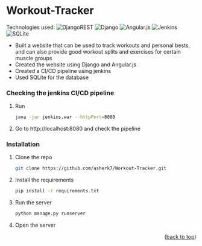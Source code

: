 # Workout-Tracker
Technologies used: ![DjangoREST](https://img.shields.io/badge/DJANGO-REST-ff1709?style=for-the-badge&logo=django&logoColor=white&color=ff1709&labelColor=gray) ![Django](https://img.shields.io/badge/django-%23092E20.svg?style=for-the-badge&logo=django&logoColor=white) ![Angular.js](https://img.shields.io/badge/angular.js-%23E23237.svg?style=for-the-badge&logo=angularjs&logoColor=white) ![Jenkins](https://img.shields.io/badge/jenkins-%232C5263.svg?style=for-the-badge&logo=jenkins&logoColor=white) ![SQLite](https://img.shields.io/badge/sqlite-%2307405e.svg?style=for-the-badge&logo=sqlite&logoColor=white)
* Built a website that can be used to track workouts and personal bests, and can also provide good workout splits and exercises for certain muscle groups  
* Created the website using Django and Angular.js  
* Created a CI/CD pipeline using jenkins  
* Used SQLite for the database  

### Checking the jenkins CI/CD pipeline

1. Run
    ```sh
    java -jar jenkins.war --httpPort=8080  
    ```
2. Go to http://localhost:8080 and check the pipeline

### Installation
 
1. Clone the repo
   ```sh
   git clone https://github.com/asherk7/Workout-Tracker.git
   ```
2. Install the requirements
    ```sh
    pip install -r requirements.txt
    ```
3. Run the server
   ```sh
   python manage.py runserver
   ```
4. Open the server

<p align="right">(<a href="#readme-top">back to top</a>)</p>